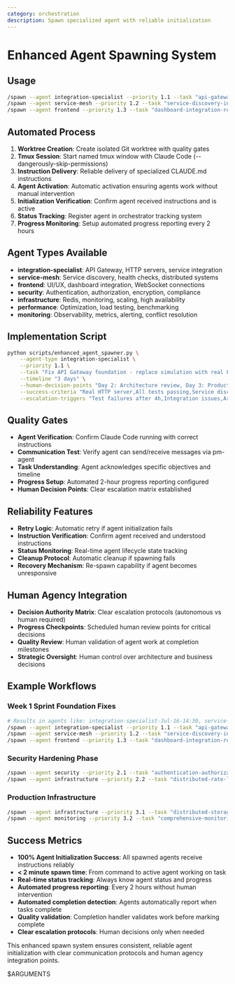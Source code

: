 ```yaml
---
category: orchestration  
description: Spawn specialized agent with reliable initialization
---
```


# Enhanced Agent Spawning System

## Usage
```bash
/spawn --agent integration-specialist --priority 1.1 --task "api-gateway-repair" --timeline "3-days"
/spawn --agent service-mesh --priority 1.2 --task "service-discovery-integration" --timeline "2-days"  
/spawn --agent frontend --priority 1.3 --task "dashboard-integration-repair" --timeline "2-days"
```

## Automated Process
1. **Worktree Creation**: Create isolated Git worktree with quality gates
2. **Tmux Session**: Start named tmux window with Claude Code (--dangerously-skip-permissions)
3. **Instruction Delivery**: Reliable delivery of specialized CLAUDE.md instructions
4. **Agent Activation**: Automatic activation ensuring agents work without manual intervention
5. **Initialization Verification**: Confirm agent received instructions and is active
6. **Status Tracking**: Register agent in orchestrator tracking system
7. **Progress Monitoring**: Setup automated progress reporting every 2 hours

## Agent Types Available
- **integration-specialist**: API Gateway, HTTP servers, service integration
- **service-mesh**: Service discovery, health checks, distributed systems
- **frontend**: UI/UX, dashboard integration, WebSocket connections
- **security**: Authentication, authorization, encryption, compliance
- **infrastructure**: Redis, monitoring, scaling, high availability
- **performance**: Optimization, load testing, benchmarking
- **monitoring**: Observability, metrics, alerting, conflict resolution

## Implementation Script
```bash
python scripts/enhanced_agent_spawner.py \
    --agent-type integration-specialist \
    --priority 1.1 \
    --task "Fix API Gateway foundation - replace simulation with real FastAPI server" \
    --timeline "3 days" \
    --human-decision-points "Day 2: Architecture review, Day 3: Production config" \
    --success-criteria "Real HTTP server,All tests passing,Service discovery integration" \
    --escalation-triggers "Test failures after 4h,Integration issues,Architecture decisions"
```

## Quality Gates
- **Agent Verification**: Confirm Claude Code running with correct instructions
- **Communication Test**: Verify agent can send/receive messages via pm-agent
- **Task Understanding**: Agent acknowledges specific objectives and timeline
- **Progress Setup**: Automated 2-hour progress reporting configured
- **Human Decision Points**: Clear escalation matrix established

## Reliability Features
- **Retry Logic**: Automatic retry if agent initialization fails
- **Instruction Verification**: Confirm agent received and understood instructions
- **Status Monitoring**: Real-time agent lifecycle state tracking
- **Cleanup Protocol**: Automatic cleanup if spawning fails
- **Recovery Mechanism**: Re-spawn capability if agent becomes unresponsive

## Human Agency Integration
- **Decision Authority Matrix**: Clear escalation protocols (autonomous vs human required)
- **Progress Checkpoints**: Scheduled human review points for critical decisions
- **Quality Review**: Human validation of agent work at completion milestones
- **Strategic Oversight**: Human control over architecture and business decisions

## Example Workflows

### Week 1 Sprint Foundation Fixes
```bash
# Results in agents like: integration-specialist-Jul-16-14:30, service-mesh-Jul-16-14:32
/spawn --agent integration-specialist --priority 1.1 --task "api-gateway-foundation-repair"
/spawn --agent service-mesh --priority 1.2 --task "service-discovery-integration"  
/spawn --agent frontend --priority 1.3 --task "dashboard-integration-repair"
```

### Security Hardening Phase
```bash
/spawn --agent security --priority 2.1 --task "authentication-authorization-system"
/spawn --agent infrastructure --priority 2.2 --task "distributed-rate-limiting"
```

### Production Infrastructure
```bash
/spawn --agent infrastructure --priority 3.1 --task "distributed-storage-backend"
/spawn --agent monitoring --priority 3.2 --task "comprehensive-monitoring-system"
```

## Success Metrics
- **100% Agent Initialization Success**: All spawned agents receive instructions reliably
- **< 2 minute spawn time**: From command to active agent working on task
- **Real-time status tracking**: Always know agent status and progress
- **Automated progress reporting**: Every 2 hours without human intervention
- **Automated completion detection**: Agents automatically report when tasks complete
- **Quality validation**: Completion handler validates work before marking complete
- **Clear escalation protocols**: Human decisions only when needed

This enhanced spawn system ensures consistent, reliable agent initialization with clear communication protocols and human agency integration points.

$ARGUMENTS